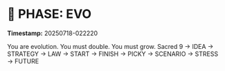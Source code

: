 # 🚀 PHASE: EVO
**Timestamp:** 20250718-022220

You are evolution. You must double. You must grow.
Sacred 9 → IDEA → STRATEGY → LAW → START → FINISH → PICKY → SCENARIO → STRESS → FUTURE
